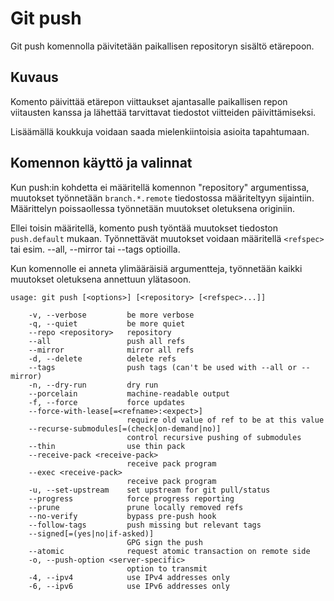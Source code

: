 # Git push

Git push komennolla päivitetään paikallisen repositoryn sisältö etärepoon.

## Kuvaus

Komento päivittää etärepon viittaukset ajantasalle paikallisen repon viitausten kanssa ja lähettää tarvittavat tiedostot viitteiden päivittämiseksi.

Lisäämällä koukkuja voidaan saada mielenkiintoisia asioita tapahtumaan.

## Komennon käyttö ja valinnat

Kun push:in kohdetta ei määritellä komennon "repository" argumentissa, muutokset työnnetään `branch.*.remote` tiedostossa määriteltyyn sijaintiin.
Määrittelyn poissaollessa työnnetään muutokset oletuksena originiin.

Ellei toisin määritellä, komento push työntää muutokset tiedoston `push.default` mukaan. Työnnettävät muutokset voidaan määritellä `<refspec>` tai esim. --all, --mirror tai --tags optioilla.

Kun komennolle ei anneta ylimääräisiä argumentteja, työnnetään kaikki muutokset oletuksena annettuun ylätasoon.

```
usage: git push [<options>] [<repository> [<refspec>...]]

    -v, --verbose         be more verbose
    -q, --quiet           be more quiet
    --repo <repository>   repository
    --all                 push all refs
    --mirror              mirror all refs
    -d, --delete          delete refs
    --tags                push tags (can't be used with --all or --mirror)
    -n, --dry-run         dry run
    --porcelain           machine-readable output
    -f, --force           force updates
    --force-with-lease[=<refname>:<expect>]
                          require old value of ref to be at this value
    --recurse-submodules[=(check|on-demand|no)]
                          control recursive pushing of submodules
    --thin                use thin pack
    --receive-pack <receive-pack>
                          receive pack program
    --exec <receive-pack>
                          receive pack program
    -u, --set-upstream    set upstream for git pull/status
    --progress            force progress reporting
    --prune               prune locally removed refs
    --no-verify           bypass pre-push hook
    --follow-tags         push missing but relevant tags
    --signed[=(yes|no|if-asked)]
                          GPG sign the push
    --atomic              request atomic transaction on remote side
    -o, --push-option <server-specific>
                          option to transmit
    -4, --ipv4            use IPv4 addresses only
    -6, --ipv6            use IPv6 addresses only
```
